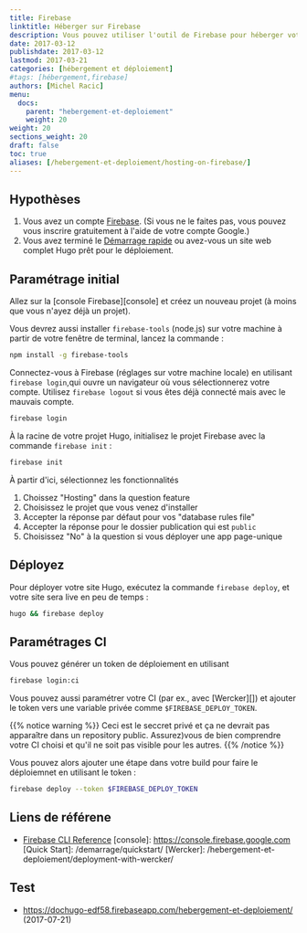 ```yaml
---
title: Firebase
linktitle: Héberger sur Firebase
description: Vous pouvez utiliser l'outil de Firebase pour héberger votre site web statique ; ceci vous donne aussi accès à l'API NOSQL de Firebase.
date: 2017-03-12
publishdate: 2017-03-12
lastmod: 2017-03-21
categories: [hébergement et déploiement]
#tags: [hébergement,firebase]
authors: [Michel Racic]
menu:
  docs:
    parent: "hebergement-et-deploiement"
    weight: 20
weight: 20
sections_weight: 20
draft: false
toc: true
aliases: [/hebergement-et-deploiement/hosting-on-firebase/]
---
```


## Hypothèses

1. Vous avez un compte [Firebase](https://console.firebase.google.com/). (Si vous ne le faites pas, vous pouvez vous inscrire gratuitement à l'aide de votre compte Google.)
2. Vous avez terminé le [Démarrage rapide](/demarrage/quickstart/) ou avez-vous un site web complet Hugo prêt pour le déploiement.

## Paramétrage initial

Allez sur la [console Firebase][console] et créez un nouveau projet (à moins que vous n'ayez déjà un projet). 

Vous devrez aussi installer `firebase-tools` (node.js) sur votre machine à partir de votre fenêtre de terminal, lancez la commande :

```sh
npm install -g firebase-tools
```

Connectez-vous à Firebase (réglages sur votre machine locale) en utilisant `firebase login`,qui ouvre un navigateur où vous sélectionnerez votre compte. Utilisez `firebase logout` si vous êtes déjà connecté mais avec le mauvais compte.


```sh
firebase login
```
À la racine de votre projet Hugo, initialisez le projet Firebase avec la commande `firebase init` :

```sh
firebase init
```

À partir d'ici, sélectionnez les fonctionnalités 

1. Choissez "Hosting" dans la question feature
2. Choisissez le projet que vous venez d'installer
3. Accepter la réponse par défaut pour vos "database rules file"
4. Accepter la réponse pour le dossier publication qui est `public`
5. Choisissez "No" à la question si vous déployer une app page-unique

## Déployez

Pour déployer votre site Hugo, exécutez la commande `firebase deploy`, et votre site sera live en peu de temps :

```sh
hugo && firebase deploy
```

## Paramétrages CI 

Vous pouvez générer un token de déploiement en utilisant 


```sh
firebase login:ci
```

Vous pouvez aussi paramétrer votre CI (par ex., avec [Wercker][]) et ajouter le token vers une variable privée comme  `$FIREBASE_DEPLOY_TOKEN`.

{{% notice warning %}}
Ceci est le seccret privé et ça ne devrait pas apparaître dans un repository public. Assurez)vous de bien comprendre votre CI choisi et qu'il ne soit pas visible pour les autres.
{{% /notice %}}

Vous pouvez alors ajouter une étape dans votre build pour faire le déploiemnet en utilisant le token : 

```sh
firebase deploy --token $FIREBASE_DEPLOY_TOKEN
```

## Liens de référene

* [Firebase CLI Reference](https://firebase.google.com/docs/cli/#administrative_commands)
[console]: https://console.firebase.google.com
[Quick Start]: /demarrage/quickstart/
[Wercker]: /hebergement-et-deploiement/deployment-with-wercker/

## Test 

* <https://dochugo-edf58.firebaseapp.com/hebergement-et-deploiement/> (2017-07-21)
